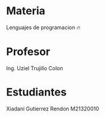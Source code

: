 # Materia
Lenguajes de programacion 🔥

# Profesor
Ing. Uziel Trujillo Colon

# Estudiantes
Xiadani Gutierrez Rendon M21320010
